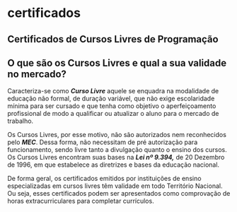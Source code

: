 # certificados

## Certificados de Cursos Livres de Programação

## O que são os Cursos Livres e qual a sua validade no mercado?


Caracteriza-se como _**Curso Livre**_ aquele se enquadra na modalidade de educação não formal, de duração variável, que não exige escolaridade mínima para ser cursado e que tenha como objetivo o aperfeiçoamento profissional de modo a qualificar ou atualizar o aluno para o mercado de trabalho.

Os Cursos Livres, por esse motivo, não são autorizados nem reconhecidos pelo _**MEC**_. Dessa forma, não necessitam de pré autorização para funcionamento, sendo livre tanto a divulgação quanto o ensino dos cursos. Os Cursos Livres  encontram suas bases na _**Lei nº 9.394,**_ de 20 Dezembro de 1996, em que estabelece as diretrizes e bases da educação nacional.

De forma geral, os certificados emitidos por instituições de ensino especializadas em cursos livres têm validade em todo Território Nacional. Ou seja, esses certificados podem ser apresentados como comprovação de horas extracurriculares para completar currículos.

